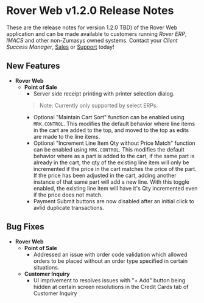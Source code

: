# Rover Web v1.2.0 Release Notes

<badge text= "Version 1.2.0" vertical="middle" />

<PageHeader />

These are the release notes for version 1.2.0 TBD) of the Rover Web application and can be made available to customers running _Rover ERP_, _IMACS_ and other non-Zumasys owned systems. Contact your _Client Success Manager_, [Sales](mailto:sales@zumasys.com?subject=Rover%20Web%20v1.2.0) or [Support](mailto:help@zumasys.com?subject=Rover%20Web%20v1.2.0) today!

## New Features
- **Rover Web**
    - **Point of Sale**
      - Server side receipt printing with printer selection dialog.
      > Note: Currently only supported by select ERPs.
      - Optional "Maintain Cart Sort" function can be enabled using `MRK.CONTROL`.  This modifies the default behavior where line items in the cart are added to the top, and moved to the top as edits are made to the line items.
      - Optional "Increment Line Item Qty without Price Match" function can be enabled using `MRK.CONTROL`.  This modifies the default behavior where as a part is added to the cart, if the same part is already in the cart, the qty of the existing line item will only be incremented if the price in the cart matches the price of the part.  If the price has been adjusted in the cart, adding another instance of that same part will add a new line.  With this toggle enabled, the existing line item will have it's Qty incremented even if the price does not match.      
      - Payment Submit buttons are now disabled after an initial click to avlid duplicate transactions.

## Bug Fixes

- **Rover Web**
  - **Point of Sale**
    - Addressed an issue with order code validation which allowed orders to be placed without an order type specified in certain situations.
  - **Customer Inquiry**
    - UI imprivement to resolves issues with "+ Add" button being hidden at certain screen resolutions in the Credit Cards tab of Customer Inquiry
    

<PageFooter />

